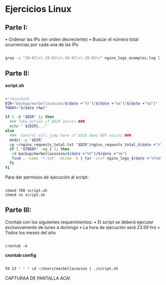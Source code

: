 
# Ejercicios Linux

## Parte I:

• Ordenar las IPs (en orden decreciente)
• Buscar el número total ocurrencias por cada una de las IPs

```sh

grep -o "[0-9]\+\.[0-9]\+\.[0-9]\+\.[0-9]\+" nginx_logs_examples.log | sort -r | uniq -c | awk '{print $2"-> "$1}' > nginx_requests_total.txt

```

## Parte II:

**script.sh**

```sh

#!/bin/bash
DIR="backup/marbellacovino/$(date +"%Y")/$(date +"%m")/$(date +"%d")"
TODAY="$(date +%w)"

if [ -d "$DIR" ]; then
  ### Take action if $DIR exists ###
  echo " ${DIR}..."
else
  ###  Control will jump here if $DIR does NOT exists ###
  mkdir -p "$DIR"
  cp ~/nginx_requests_total.txt "$DIR"/nginx_requests_total_$(date +"%Y%m%d").txt
  if [ "$TODAY" -eq 1 ]; then
   cd backup/marbellacovino/$(date +"%Y")/$(date +"%m")
   find . -name '*.txt' -mtime -6 | tar -zcvf nginx_logs_$(date +"%Y%m%d").tar.gz -T -
  fi
fi

```
Para dar permisos de ejecución al script:

```console

chmod 700 script.sh
chmod +x script.sh

```
  
## Parte III:

Crontab con los siguientes requerimientos:
• El script se deberá ejecutar exclusivamente de lunes a domingo
• La hora de ejecución será 23.59 hrs
• Todos los meses del año
 
```console

crontab -e

```
**crontab config**
```sh

59 23 * * * cd ~/Users/marbellacovino | ./script.sh

```
CAPTURAA DE PANTALLA ACA!
